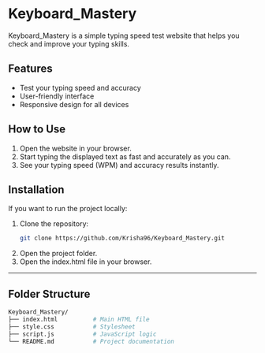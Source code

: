 # Keyboard_Mastery

Keyboard_Mastery is a simple typing speed test website that helps you check and improve your typing skills.

## Features

- Test your typing speed and accuracy  
- User-friendly interface  
- Responsive design for all devices  

## How to Use

1. Open the website in your browser.  
2. Start typing the displayed text as fast and accurately as you can.  
3. See your typing speed (WPM) and accuracy results instantly.  

## Installation

If you want to run the project locally:

1. Clone the repository:  
   ```bash
   git clone https://github.com/Krisha96/Keyboard_Mastery.git

2. Open the project folder.
3. Open the index.html file in your browser.

---

## Folder Structure

```bash
Keyboard_Mastery/
├── index.html          # Main HTML file  
├── style.css           # Stylesheet  
├── script.js           # JavaScript logic  
└── README.md           # Project documentation  
